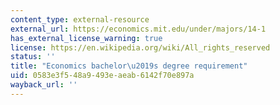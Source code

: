 ```yaml
---
content_type: external-resource
external_url: https://economics.mit.edu/under/majors/14-1
has_external_license_warning: true
license: https://en.wikipedia.org/wiki/All_rights_reserved
status: ''
title: "Economics bachelor\u2019s degree requirement"
uid: 0583e3f5-48a9-493e-aeab-6142f70e897a
wayback_url: ''
---
```

